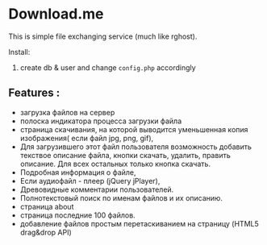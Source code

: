 Download.me
===========
This is simple file exchanging service (much like rghost).

Install:
1. create db & user and change `config.php` accordingly

Features :
---------

- загрузка файлов на сервер
- полоска индикатора процесса загрузки файла
- страница скачивания, на которой выводится уменьшенная копия изображения( если файл jpg, png, gif),
- Для загрузившего этот файл пользователя возможность добавить текствое описание файла, кнопки скачать, удалить, править описание. 
Для всех остальных только кнопка скачать.
- Подробная информация о файле, 
- Если аудиофайл - плеер (jQuery jPlayer),
- Древовидные комментарии пользователей.
- Полнотекстовый поиск по именам файлов и их описанию.
- страница about
- страница последние 100 файлов.
- добавление файлов простым перетаскиванием на страницу (HTML5 drag&drop API)
